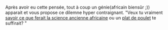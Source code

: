 Après avoir eu cette pensée, tout à coup un génie(africain biensûr ;)) apparait et vous propose ce dilemne hyper contraignant.
"Veux tu vraiment [savoir ce que ferait la science ancienne africaine](science_ancienne/historique.md) ou un [plat de poulet](poulet/kfc.md) te suffirait? "
